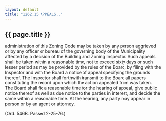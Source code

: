 ```yaml
---
layout: default 
title: "1262.15 APPEALS.."
---
```


{{ page.title }}
----------------
administration of this Zoning Code may be taken by any person aggrieved
or by any officer or bureau of the governing body of the Municipality
affected by a decision of the Building and Zoning Inspector. Such
appeals shall be taken within a reasonable time, not to exceed sixty
days or such lesser period as may be provided by the rules of the Board,
by filing with the Inspector and with the Board a notice of appeal
specifying the grounds thereof. The Inspector shall forthwith transmit
to the Board all papers constituting the record upon which the action
appealed from was taken. The Board shall fix a reasonable time for the
hearing of appeal, give public notice thereof as well as due notice to
the parties in interest, and decide the same within a reasonable time.
At the hearing, any party may appear in person or by an agent or
attorney.

(Ord. 546B. Passed 2-25-76.)
